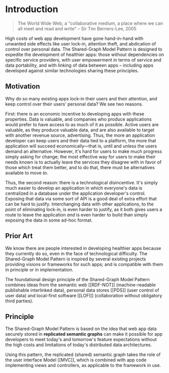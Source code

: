 # Introduction

> The World Wide Web, a "collaborative medium, a place where we can all meet and read and write" – Sir Tim Berners-Lee, 2005

High costs of web app development have gone hand-in-hand with unwanted side effects like user lock-in, attention theft, and abdication of control over personal data. The Shared-Graph Model Pattern is designed to expedite the development of healthier apps: those without dependencies on specific service providers, with user empowerment in terms of service and data portability, and with linking of data between apps – including apps developed against similar technologies sharing these principles.

## Motivation

Why do so many existing apps lock-in their users and their attention, and keep control over their users' personal data? We see two reasons.

First: there is an economic incentive to developing apps with these properties. Data is valuable, and companies who produce applications would prefer to have access to as much of it as possible. Active users are valuable, as they produce valuable data, and are also available to target with another revenue source, advertising. Thus, the more an application developer can keep users and their data tied to a platform, the more that application will succeed economically—that is, until and unless the users demand an alternative. However, it's hard for users to make much progress simply asking for change; the most effective way for users to make their needs known is to actually leave the services they disagree with in favor of those which treat them better, and to do that, there must be alternatives available to move _to_.

Thus, the second reason: there is a technological disincentive. It's simply much easier to develop an application in which everyone's data is centralized in a database under the application developer's control. Exposing that data via some sort of API is a good deal of extra effort that can be hard to justify. Interchanging data with other applications, to the point of eliminating lock-in, is even harder to justify, as it both gives users a route to leave the application _and_ is even harder to build than simply exposing the data in some ad-hoc format.

## Prior Art

We know there are people interested in developing healthier apps because they currently do so, even in the face of technological difficulty. The Shared-Graph Model Pattern is inspired by several existing projects providing visions or frameworks for such apps; and is compatible with them in principle or in implementation.

The foundational design principle of the Shared-Graph Model Pattern combines ideas from the semantic web [[RDF-NOT]] (machine-readable publishable interlinked data), personal data stores [[PDS]] (user control of user data) and local-first software [[LOFI]] (collaboration without obligatory third parties).

## Principle

The Shared-Graph Model Pattern is based on the idea that web app data securely stored in **replicated semantic graphs** can make it possible for app developers to meet today's and tomorrow's feature expectations without the high costs and limitations of today's distributed data architectures.

Using this pattern, the replicated (shared) semantic graph takes the role of the user interface Model [[MVC]], which is combined with app code implementing views and controllers, as applicable to the framework in use.
